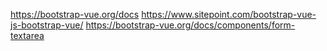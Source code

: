 https://bootstrap-vue.org/docs
https://www.sitepoint.com/bootstrap-vue-js-bootstrap-vue/
https://bootstrap-vue.org/docs/components/form-textarea
